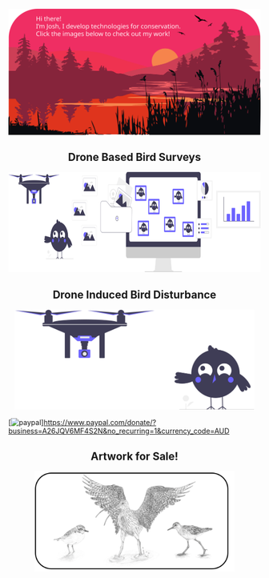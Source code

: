 <!--  https://joshwilson-dev.github.io/portfolio/  -->
<p align="center">
    <img src="https://github.com/joshwilson-dev/joshwilson-dev/blob/main/images/header.svg" />
</p align="center">

<h2 align="center">Drone Based Bird Surveys</h2>
<p align="center">
<a href="https://joshwilson-dev.github.io/drone-based-bird-surveys/">
    <img src="https://github.com/joshwilson-dev/joshwilson-dev/blob/main/images/survey.svg" height="200">
</a>
</p>

<h2 align="center">Drone Induced Bird Disturbance</h2>
<p align="center">
<a href="https://github.com/joshwilson-dev/drone-induced-bird-disturbance">
    <img src="https://github.com/joshwilson-dev/joshwilson-dev/blob/main/images/disturbance.svg" height="200">
</a>
</p>

[![paypal](https://www.paypalobjects.com/en_US/i/btn/btn_donateCC_LG.gif)]https://www.paypal.com/donate/?business=A26JQV6MF4S2N&no_recurring=1&currency_code=AUD
<h2 align="center">Artwork for Sale!</h2>
<p align="center">
<a href="https://github.com/joshwilson-dev">
    <img src="https://github.com/joshwilson-dev/joshwilson-dev/blob/main/images/drawings.svg" height="200">
</a>
</p>